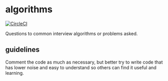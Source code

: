 # algorithms
[![CircleCI](https://circleci.com/gh/pranavgarg/algorithms.svg?style=svg)](https://circleci.com/gh/pranavgarg/algorithms)

Questions to common interview algorithms or problems asked.

## guidelines

Comment the code as much as necessary, but better try to write code that has lower noise and easy to understand so others can find it useful and learning.



